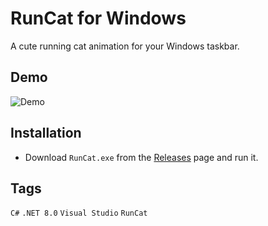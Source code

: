 # RunCat for Windows

A cute running cat animation for your Windows taskbar.

## Demo

![Demo](RunCat/resources/runcat_demo.gif)

## Installation

- Download `RunCat.exe` from the [Releases](https://github.com/mooship/kura-kato/releases) page and run it.

## Tags

`C#` `.NET 8.0` `Visual Studio` `RunCat`
